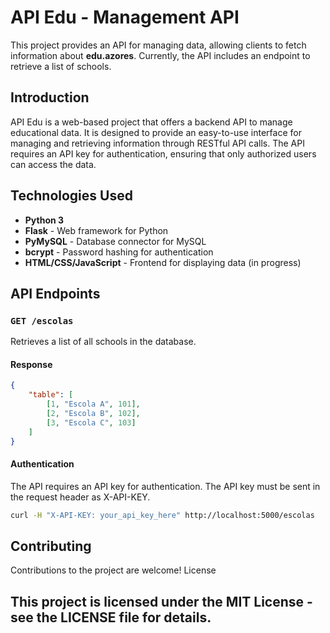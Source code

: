 # API Edu - Management API

This project provides an API for managing data, allowing clients to fetch  information about **edu.azores**. Currently, the API includes an endpoint to retrieve a list of schools.



## Introduction

API Edu is a web-based project that offers a backend API to manage educational data. It is designed to provide an easy-to-use interface for managing and retrieving information through RESTful API calls. The API requires an API key for authentication, ensuring that only authorized users can access the data.

## Technologies Used

- **Python 3**
- **Flask** - Web framework for Python
- **PyMySQL** - Database connector for MySQL
- **bcrypt** - Password hashing for authentication
- **HTML/CSS/JavaScript** - Frontend for displaying data (in progress)

## API Endpoints

### `GET /escolas`

Retrieves a list of all schools in the database.

#### Response
```json
{
    "table": [
        [1, "Escola A", 101],
        [2, "Escola B", 102],
        [3, "Escola C", 103]
    ]
}
```
#### Authentication
The API requires an API key for authentication. The API key must be sent in the request header as X-API-KEY.
```bash
curl -H "X-API-KEY: your_api_key_here" http://localhost:5000/escolas

```

## Contributing

Contributions to the project are welcome! 
License

## This project is licensed under the MIT License - see the LICENSE file for details.
